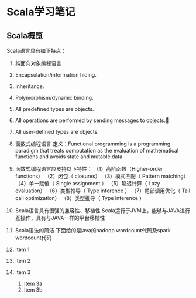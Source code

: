 # Scala学习笔记
## Scala概览
Scala语言具有如下特点：
1. 纯面向对象编程语言
  1. Encapsulation/information hiding.
  2. Inheritance.
  3. Polymorphism/dynamic binding.
  4. All predefined types are objects.
  5. All operations are performed by sending messages to objects.
  6. All user-defined types are objects.

2. 函数式编程语言
定义：Functional programming is a programming paradigm that treats computation as the evaluation of mathematical functions and avoids state and mutable data.

3. 函数式编程语言应支持以下特性：
（1）高阶函数（Higher-order functions）
（2）闭包（ closures）
（3）模式匹配（ Pattern matching）
（4）单一赋值（ Single assignment ）
（5）延迟计算（ Lazy evaluation）
（6）类型推导（ Type inference ）
（7）尾部调用优化（ Tail call optimization）
（8）类型推导（ Type inference ）

3. Scala语言具有很强的兼容性、移植性
Scala运行于JVM上，能够与JAVA进行互操作，具有与JAVA一样的平台移植性

4. Scala语法的简洁
下面给的是java的hadoop wordcount代码及spark wordcount代码 

1. Item 1
1. Item 2
1. Item 3
   1. Item 3a
   1. Item 3b
